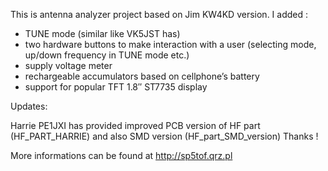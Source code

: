 This is antenna analyzer project based on Jim KW4KD version. I added :
- TUNE mode (similar like VK5JST has)
- two hardware buttons to make interaction with a user (selecting mode, up/down frequency in TUNE mode etc.)
- supply voltage meter
- rechargeable accumulators based on cellphone’s battery
- support for popular TFT 1.8″ ST7735 display

Updates:

Harrie PE1JXI has provided improved PCB version of HF part (HF_PART_HARRIE)
and also SMD version (HF_part_SMD_version)
Thanks !

More informations can be found at http://sp5tof.qrz.pl

